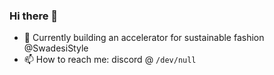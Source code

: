 ### Hi there 👋

- 🔭 Currently building an accelerator for sustainable fashion @SwadesiStyle
- 📫 How to reach me: discord @ `/dev/null`
<!--
**swapkats/swapkats** is a ✨ _special_ ✨ repository because its `README.md` (this file) appears on your GitHub profile.

Here are some ideas to get you started:


-->
